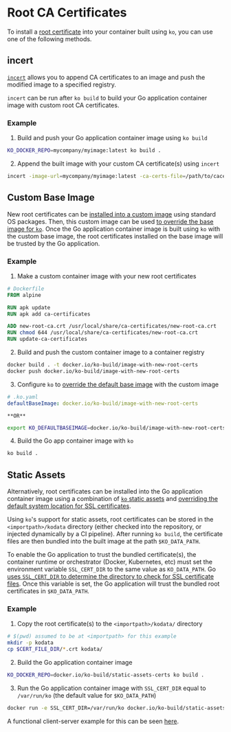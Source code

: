 # Root CA Certificates

To install a [root certificate](https://en.wikipedia.org/wiki/Root_certificate) into your container built using `ko`, you can use one of the following methods.

## incert
[`incert`](https://github.com/chainguard-dev/incert) allows you to append CA certificates to an image and push the modified image to a specified registry.

`incert` can be run after `ko build` to build your Go application container image with custom root CA certificates.

### Example
1. Build and push your Go application container image using `ko build`
```sh
KO_DOCKER_REPO=mycompany/myimage:latest ko build .
```

2. Append the built image with your custom CA certificate(s) using `incert`
```sh
incert -image-url=mycompany/myimage:latest -ca-certs-file=/path/to/cacerts.pem -dest-image-url=myregistry/myimage:latest
```

## Custom Base Image

New root certificates can be [installed into a custom image](https://stackoverflow.com/questions/42292444/how-do-i-add-a-ca-root-certificate-inside-a-docker-image) using standard OS packages. Then, this custom image can be used [to override the base image for `ko`](https://ko.build/configuration/#overriding-base-images). Once the Go application container image is built using `ko` with the custom base image, the root certificates installed on the base image will be trusted by the Go application.

### Example

1. Make a custom container image with your new root certificates
```dockerfile
# Dockerfile
FROM alpine

RUN apk update
RUN apk add ca-certificates

ADD new-root-ca.crt /usr/local/share/ca-certificates/new-root-ca.crt
RUN chmod 644 /usr/local/share/ca-certificates/new-root-ca.crt
RUN update-ca-certificates
```

2. Build and push the custom container image to a container registry
```sh
docker build . -t docker.io/ko-build/image-with-new-root-certs
docker push docker.io/ko-build/image-with-new-root-certs
```

3. Configure `ko` to [override the default base image](https://ko.build/configuration/#overriding-base-images) with the custom image
```yaml
# .ko.yaml
defaultBaseImage: docker.io/ko-build/image-with-new-root-certs
```

    **OR**
```sh
export KO_DEFAULTBASEIMAGE=docker.io/ko-build/image-with-new-root-certs
```

4. Build the Go app container image with `ko`
```sh
ko build .
```

## Static Assets
Alternatively, root certificates can be installed into the Go application container image using a combination of [`ko` static assets](https://ko.build/features/static-assets/) and [overriding the default system location for SSL certificates](https://pkg.go.dev/crypto/x509#SystemCertPool).

Using `ko`'s support for static assets, root certificates can be stored in the `<importpath>/kodata` directory (either checked into the repository, or injected dynamically by a CI pipeline). After running `ko build`, the certificate files are then bundled into the built image at the path `$KO_DATA_PATH`.

To enable the Go application to trust the bundled certificate(s), the container runtime or orchestrator (Docker, Kubernetes, etc) must set the environment variable `SSL_CERT_DIR` to the same value as `KO_DATA_PATH`. Go [uses `SSL_CERT_DIR` to determine the directory to check for SSL certificate files](https://go.dev/src/crypto/x509/root_unix.go). Once this variable is set, the Go application will trust the bundled root certificates in `$KO_DATA_PATH`.

### Example

1. Copy the root certificate(s) to the `<importpath>/kodata/` directory
```sh
# $(pwd) assumed to be at <importpath> for this example
mkdir -p kodata
cp $CERT_FILE_DIR/*.crt kodata/
```

2. Build the Go application container image
```sh
KO_DOCKER_REPO=docker.io/ko-build/static-assets-certs ko build .
```

3. Run the Go application container image with `SSL_CERT_DIR` equal to `/var/run/ko` (the default value for `$KO_DATA_PATH`)
```sh
docker run -e SSL_CERT_DIR=/var/run/ko docker.io/ko-build/static-assets-certs
```

A functional client-server example for this can be seen [here](https://github.com/kosamson/ko-private-ca-test).
